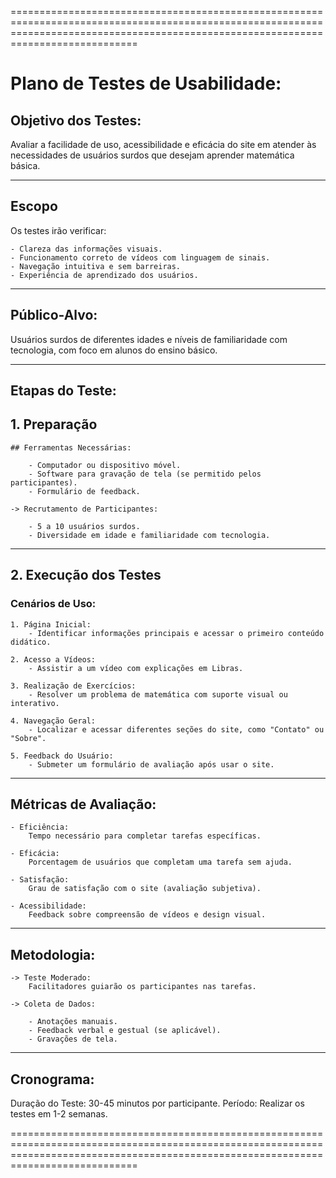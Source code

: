 ========================================================================================================================================================================================

# Plano de Testes de Usabilidade:

## Objetivo dos Testes:
Avaliar a facilidade de uso, acessibilidade e eficácia do site em atender às necessidades de usuários surdos que desejam aprender matemática básica.

--------------------------------------------------------------------------------------------------------------------------------------------------------------

## Escopo
Os testes irão verificar:

	- Clareza das informações visuais.
	- Funcionamento correto de vídeos com linguagem de sinais.
	- Navegação intuitiva e sem barreiras.
	- Experiência de aprendizado dos usuários.

--------------------------------------------------------------------------------------------------------------------------------------------------------------

## Público-Alvo:
Usuários surdos de diferentes idades e níveis de familiaridade com tecnologia, com foco em alunos do ensino básico.

--------------------------------------------------------------------------------------------------------------------------------------------------------------
## Etapas do Teste:

## 1. Preparação
	## Ferramentas Necessárias:

		- Computador ou dispositivo móvel.
		- Software para gravação de tela (se permitido pelos participantes).
		- Formulário de feedback.

	-> Recrutamento de Participantes:

		- 5 a 10 usuários surdos.
		- Diversidade em idade e familiaridade com tecnologia.

--------------------------------------------------------------------------------------------------------------------------------------------------------------

## 2. Execução dos Testes
### Cenários de Uso:

	1. Página Inicial:
		- Identificar informações principais e acessar o primeiro conteúdo didático.
	
	2. Acesso a Vídeos:
		- Assistir a um vídeo com explicações em Libras.
	
	3. Realização de Exercícios:
		- Resolver um problema de matemática com suporte visual ou interativo.
	
	4. Navegação Geral:
		- Localizar e acessar diferentes seções do site, como "Contato" ou "Sobre".
	
	5. Feedback do Usuário:
		- Submeter um formulário de avaliação após usar o site.

--------------------------------------------------------------------------------------------------------------------------------------------------------------

## Métricas de Avaliação:

	- Eficiência:
		Tempo necessário para completar tarefas específicas.

	- Eficácia:
		Porcentagem de usuários que completam uma tarefa sem ajuda.

	- Satisfação:
		Grau de satisfação com o site (avaliação subjetiva).

	- Acessibilidade:
		Feedback sobre compreensão de vídeos e design visual.

--------------------------------------------------------------------------------------------------------------------------------------------------------------

## Metodologia:

	-> Teste Moderado:
		Facilitadores guiarão os participantes nas tarefas.

	-> Coleta de Dados:
	
		- Anotações manuais.
		- Feedback verbal e gestual (se aplicável).
		- Gravações de tela.
--------------------------------------------------------------------------------------------------------------------------------------------------------------

## Cronograma:

Duração do Teste: 30-45 minutos por participante.
Período: Realizar os testes em 1-2 semanas.

========================================================================================================================================================================================

